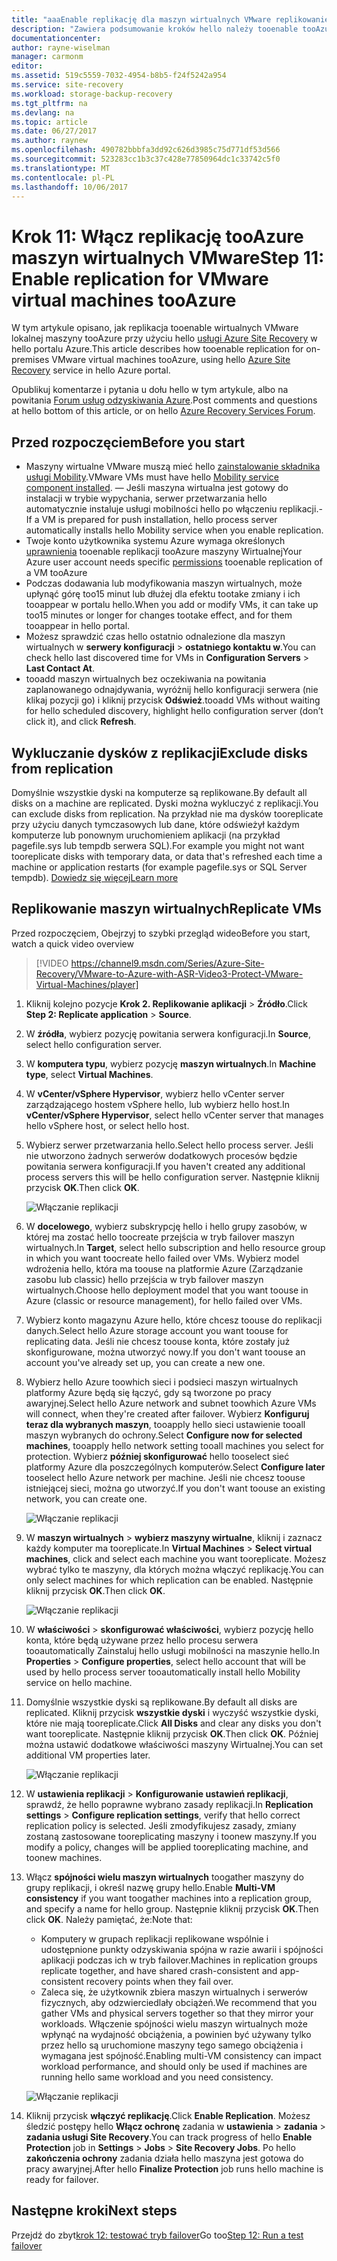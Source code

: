 ```yaml
---
title: "aaaEnable replikację dla maszyn wirtualnych VMware replikowanie tooAzure z usługą Azure Site Recovery | Dokumentacja firmy Microsoft"
description: "Zawiera podsumowanie kroków hello należy tooenable tooAzure replikacji przy użyciu usługi Azure Site Recovery hello maszynach wirtualnych VMware"
documentationcenter: 
author: rayne-wiselman
manager: carmonm
editor: 
ms.assetid: 519c5559-7032-4954-b8b5-f24f5242a954
ms.service: site-recovery
ms.workload: storage-backup-recovery
ms.tgt_pltfrm: na
ms.devlang: na
ms.topic: article
ms.date: 06/27/2017
ms.author: raynew
ms.openlocfilehash: 490782bbbfa3dd92c626d3985c75d771df53d566
ms.sourcegitcommit: 523283cc1b3c37c428e77850964dc1c33742c5f0
ms.translationtype: MT
ms.contentlocale: pl-PL
ms.lasthandoff: 10/06/2017
---
```

# <a name="step-11-enable-replication-for-vmware-virtual-machines-tooazure"></a><span data-ttu-id="63855-103">Krok 11: Włącz replikację tooAzure maszyn wirtualnych VMware</span><span class="sxs-lookup"><span data-stu-id="63855-103">Step 11: Enable replication for VMware virtual machines tooAzure</span></span>


<span data-ttu-id="63855-104">W tym artykule opisano, jak replikacja tooenable wirtualnych VMware lokalnej maszyny tooAzure przy użyciu hello [usługi Azure Site Recovery](site-recovery-overview.md) w hello portalu Azure.</span><span class="sxs-lookup"><span data-stu-id="63855-104">This article describes how tooenable replication for on-premises VMware virtual machines tooAzure, using hello [Azure Site Recovery](site-recovery-overview.md) service in hello Azure portal.</span></span>

<span data-ttu-id="63855-105">Opublikuj komentarze i pytania u dołu hello w tym artykule, albo na powitania [Forum usług odzyskiwania Azure](https://social.msdn.microsoft.com/forums/azure/home?forum=hypervrecovmgr).</span><span class="sxs-lookup"><span data-stu-id="63855-105">Post comments and questions at hello bottom of this article, or on hello [Azure Recovery Services Forum](https://social.msdn.microsoft.com/forums/azure/home?forum=hypervrecovmgr).</span></span>


## <a name="before-you-start"></a><span data-ttu-id="63855-106">Przed rozpoczęciem</span><span class="sxs-lookup"><span data-stu-id="63855-106">Before you start</span></span>

- <span data-ttu-id="63855-107">Maszyny wirtualne VMware muszą mieć hello [zainstalowanie składnika usługi Mobility](vmware-walkthrough-install-mobility.md).</span><span class="sxs-lookup"><span data-stu-id="63855-107">VMware VMs must have hello [Mobility service component installed](vmware-walkthrough-install-mobility.md).</span></span> <span data-ttu-id="63855-108">— Jeśli maszyna wirtualna jest gotowy do instalacji w trybie wypychania, serwer przetwarzania hello automatycznie instaluje usługi mobilności hello po włączeniu replikacji.</span><span class="sxs-lookup"><span data-stu-id="63855-108">- If a VM is prepared for push installation, hello process server automatically installs hello Mobility service when you enable replication.</span></span>
- <span data-ttu-id="63855-109">Twoje konto użytkownika systemu Azure wymaga określonych [uprawnienia](site-recovery-role-based-linked-access-control.md#permissions-required-to-enable-replication-for-new-virtual-machines) tooenable replikacji tooAzure maszyny Wirtualnej</span><span class="sxs-lookup"><span data-stu-id="63855-109">Your Azure user account needs specific [permissions](site-recovery-role-based-linked-access-control.md#permissions-required-to-enable-replication-for-new-virtual-machines) tooenable replication of a VM tooAzure</span></span>
- <span data-ttu-id="63855-110">Podczas dodawania lub modyfikowania maszyn wirtualnych, może upłynąć górę too15 minut lub dłużej dla efektu tootake zmiany i ich tooappear w portalu hello.</span><span class="sxs-lookup"><span data-stu-id="63855-110">When you add or modify VMs, it can take up too15 minutes or longer for changes tootake effect, and for them tooappear in hello portal.</span></span>
- <span data-ttu-id="63855-111">Możesz sprawdzić czas hello ostatnio odnalezione dla maszyn wirtualnych w **serwery konfiguracji** > **ostatniego kontaktu w**.</span><span class="sxs-lookup"><span data-stu-id="63855-111">You can check hello last discovered time for VMs in **Configuration Servers** > **Last Contact At**.</span></span>
- <span data-ttu-id="63855-112">tooadd maszyn wirtualnych bez oczekiwania na powitania zaplanowanego odnajdywania, wyróżnij hello konfiguracji serwera (nie klikaj pozycji go) i kliknij przycisk **Odśwież**.</span><span class="sxs-lookup"><span data-stu-id="63855-112">tooadd VMs without waiting for hello scheduled discovery, highlight hello configuration server (don’t click it), and click **Refresh**.</span></span>



## <a name="exclude-disks-from-replication"></a><span data-ttu-id="63855-113">Wykluczanie dysków z replikacji</span><span class="sxs-lookup"><span data-stu-id="63855-113">Exclude disks from replication</span></span>

<span data-ttu-id="63855-114">Domyślnie wszystkie dyski na komputerze są replikowane.</span><span class="sxs-lookup"><span data-stu-id="63855-114">By default all disks on a machine are replicated.</span></span> <span data-ttu-id="63855-115">Dyski można wykluczyć z replikacji.</span><span class="sxs-lookup"><span data-stu-id="63855-115">You can exclude disks from replication.</span></span> <span data-ttu-id="63855-116">Na przykład nie ma dysków tooreplicate przy użyciu danych tymczasowych lub dane, które odświeżył każdym komputerze lub ponownym uruchomieniem aplikacji (na przykład pagefile.sys lub tempdb serwera SQL).</span><span class="sxs-lookup"><span data-stu-id="63855-116">For example you might not want tooreplicate disks with temporary data, or data that's refreshed each time a machine or application restarts (for example pagefile.sys or SQL Server tempdb).</span></span> [<span data-ttu-id="63855-117">Dowiedz się więcej</span><span class="sxs-lookup"><span data-stu-id="63855-117">Learn more</span></span>](site-recovery-exclude-disk.md)

## <a name="replicate-vms"></a><span data-ttu-id="63855-118">Replikowanie maszyn wirtualnych</span><span class="sxs-lookup"><span data-stu-id="63855-118">Replicate VMs</span></span>

<span data-ttu-id="63855-119">Przed rozpoczęciem, Obejrzyj to szybki przegląd wideo</span><span class="sxs-lookup"><span data-stu-id="63855-119">Before you start, watch a quick video overview</span></span>

>[!VIDEO https://channel9.msdn.com/Series/Azure-Site-Recovery/VMware-to-Azure-with-ASR-Video3-Protect-VMware-Virtual-Machines/player]

1. <span data-ttu-id="63855-120">Kliknij kolejno pozycje **Krok 2. Replikowanie aplikacji** > **Źródło**.</span><span class="sxs-lookup"><span data-stu-id="63855-120">Click **Step 2: Replicate application** > **Source**.</span></span>
2. <span data-ttu-id="63855-121">W **źródła**, wybierz pozycję powitania serwera konfiguracji.</span><span class="sxs-lookup"><span data-stu-id="63855-121">In **Source**, select hello configuration server.</span></span>
3. <span data-ttu-id="63855-122">W **komputera typu**, wybierz pozycję **maszyn wirtualnych**.</span><span class="sxs-lookup"><span data-stu-id="63855-122">In **Machine type**, select **Virtual Machines**.</span></span>
4. <span data-ttu-id="63855-123">W **vCenter/vSphere Hypervisor**, wybierz hello vCenter server zarządzającego hostem vSphere hello, lub wybierz hello host.</span><span class="sxs-lookup"><span data-stu-id="63855-123">In **vCenter/vSphere Hypervisor**, select hello vCenter server that manages hello vSphere host, or select hello host.</span></span>
5. <span data-ttu-id="63855-124">Wybierz serwer przetwarzania hello.</span><span class="sxs-lookup"><span data-stu-id="63855-124">Select hello process server.</span></span> <span data-ttu-id="63855-125">Jeśli nie utworzono żadnych serwerów dodatkowych procesów będzie powitania serwera konfiguracji.</span><span class="sxs-lookup"><span data-stu-id="63855-125">If you haven't created any additional process servers this will be hello configuration server.</span></span> <span data-ttu-id="63855-126">Następnie kliknij przycisk **OK**.</span><span class="sxs-lookup"><span data-stu-id="63855-126">Then click **OK**.</span></span>

    ![Włączanie replikacji](./media/vmware-walkthrough-enable-replication/enable-replication2.png)

6. <span data-ttu-id="63855-128">W **docelowego**, wybierz subskrypcję hello i hello grupy zasobów, w której ma zostać hello toocreate przejścia w tryb failover maszyn wirtualnych.</span><span class="sxs-lookup"><span data-stu-id="63855-128">In **Target**, select hello subscription and hello resource group in which you want toocreate hello failed over VMs.</span></span> <span data-ttu-id="63855-129">Wybierz model wdrożenia hello, która ma toouse na platformie Azure (Zarządzanie zasobu lub classic) hello przejścia w tryb failover maszyn wirtualnych.</span><span class="sxs-lookup"><span data-stu-id="63855-129">Choose hello deployment model that you want toouse in Azure (classic or resource management), for hello failed over VMs.</span></span>


7. <span data-ttu-id="63855-130">Wybierz konto magazynu Azure hello, które chcesz toouse do replikacji danych.</span><span class="sxs-lookup"><span data-stu-id="63855-130">Select hello Azure storage account you want toouse for replicating data.</span></span> <span data-ttu-id="63855-131">Jeśli nie chcesz toouse konta, które zostały już skonfigurowane, można utworzyć nowy.</span><span class="sxs-lookup"><span data-stu-id="63855-131">If you don't want toouse an account you've already set up, you can create a new one.</span></span>

8. <span data-ttu-id="63855-132">Wybierz hello Azure toowhich sieci i podsieci maszyn wirtualnych platformy Azure będą się łączyć, gdy są tworzone po pracy awaryjnej.</span><span class="sxs-lookup"><span data-stu-id="63855-132">Select hello Azure network and subnet toowhich Azure VMs will connect, when they're created after failover.</span></span> <span data-ttu-id="63855-133">Wybierz **Konfiguruj teraz dla wybranych maszyn**, tooapply hello sieci ustawienie tooall maszyn wybranych do ochrony.</span><span class="sxs-lookup"><span data-stu-id="63855-133">Select **Configure now for selected machines**, tooapply hello network setting tooall machines you select for protection.</span></span> <span data-ttu-id="63855-134">Wybierz **później skonfigurować** hello tooselect sieć platformy Azure dla poszczególnych komputerów.</span><span class="sxs-lookup"><span data-stu-id="63855-134">Select **Configure later** tooselect hello Azure network per machine.</span></span> <span data-ttu-id="63855-135">Jeśli nie chcesz toouse istniejącej sieci, można go utworzyć.</span><span class="sxs-lookup"><span data-stu-id="63855-135">If you don't want toouse an existing network, you can create one.</span></span>

    ![Włączanie replikacji](./media/vmware-walkthrough-enable-replication/enable-rep3.png)
9. <span data-ttu-id="63855-137">W **maszyn wirtualnych** > **wybierz maszyny wirtualne**, kliknij i zaznacz każdy komputer ma tooreplicate.</span><span class="sxs-lookup"><span data-stu-id="63855-137">In **Virtual Machines** > **Select virtual machines**, click and select each machine you want tooreplicate.</span></span> <span data-ttu-id="63855-138">Możesz wybrać tylko te maszyny, dla których można włączyć replikację.</span><span class="sxs-lookup"><span data-stu-id="63855-138">You can only select machines for which replication can be enabled.</span></span> <span data-ttu-id="63855-139">Następnie kliknij przycisk **OK**.</span><span class="sxs-lookup"><span data-stu-id="63855-139">Then click **OK**.</span></span>

    ![Włączanie replikacji](./media/vmware-walkthrough-enable-replication/enable-replication5.png)
10. <span data-ttu-id="63855-141">W **właściwości** > **skonfigurować właściwości**, wybierz pozycję hello konta, które będą używane przez hello procesu serwera tooautomatically Zainstaluj hello usługi mobilności na maszynie hello.</span><span class="sxs-lookup"><span data-stu-id="63855-141">In **Properties** > **Configure properties**, select hello account that will be used by hello process server tooautomatically install hello Mobility service on hello machine.</span></span>
11. <span data-ttu-id="63855-142">Domyślnie wszystkie dyski są replikowane.</span><span class="sxs-lookup"><span data-stu-id="63855-142">By default all disks are replicated.</span></span> <span data-ttu-id="63855-143">Kliknij przycisk **wszystkie dyski** i wyczyść wszystkie dyski, które nie mają tooreplicate.</span><span class="sxs-lookup"><span data-stu-id="63855-143">Click **All Disks** and clear any disks you don't want tooreplicate.</span></span> <span data-ttu-id="63855-144">Następnie kliknij przycisk **OK**.</span><span class="sxs-lookup"><span data-stu-id="63855-144">Then click **OK**.</span></span> <span data-ttu-id="63855-145">Później można ustawić dodatkowe właściwości maszyny Wirtualnej.</span><span class="sxs-lookup"><span data-stu-id="63855-145">You can set additional VM properties later.</span></span>

    ![Włączanie replikacji](./media/vmware-walkthrough-enable-replication/enable-replication6.png)
11. <span data-ttu-id="63855-147">W **ustawienia replikacji** > **Konfigurowanie ustawień replikacji**, sprawdź, że hello poprawne wybrano zasady replikacji.</span><span class="sxs-lookup"><span data-stu-id="63855-147">In **Replication settings** > **Configure replication settings**, verify that hello correct replication policy is selected.</span></span> <span data-ttu-id="63855-148">Jeśli zmodyfikujesz zasady, zmiany zostaną zastosowane tooreplicating maszyny i toonew maszyny.</span><span class="sxs-lookup"><span data-stu-id="63855-148">If you modify a policy, changes will be applied tooreplicating machine, and toonew machines.</span></span>
12. <span data-ttu-id="63855-149">Włącz **spójności wielu maszyn wirtualnych** toogather maszyny do grupy replikacji, i określ nazwę grupy hello.</span><span class="sxs-lookup"><span data-stu-id="63855-149">Enable **Multi-VM consistency** if you want toogather machines into a replication group, and specify a name for hello group.</span></span> <span data-ttu-id="63855-150">Następnie kliknij przycisk **OK**.</span><span class="sxs-lookup"><span data-stu-id="63855-150">Then click **OK**.</span></span> <span data-ttu-id="63855-151">Należy pamiętać, że:</span><span class="sxs-lookup"><span data-stu-id="63855-151">Note that:</span></span>

    * <span data-ttu-id="63855-152">Komputery w grupach replikacji replikowane wspólnie i udostępnione punkty odzyskiwania spójna w razie awarii i spójności aplikacji podczas ich w tryb failover.</span><span class="sxs-lookup"><span data-stu-id="63855-152">Machines in replication groups replicate together, and have shared crash-consistent and app-consistent recovery points when they fail over.</span></span>
    * <span data-ttu-id="63855-153">Zaleca się, że użytkownik zbiera maszyn wirtualnych i serwerów fizycznych, aby odzwierciedlały obciążeń.</span><span class="sxs-lookup"><span data-stu-id="63855-153">We recommend that you gather VMs and physical servers together so that they mirror your workloads.</span></span> <span data-ttu-id="63855-154">Włączenie spójności wielu maszyn wirtualnych może wpłynąć na wydajność obciążenia, a powinien być używany tylko przez hello są uruchomione maszyny tego samego obciążenia i wymagana jest spójność.</span><span class="sxs-lookup"><span data-stu-id="63855-154">Enabling multi-VM consistency can impact workload performance, and should only be used if machines are running hello same workload and you need consistency.</span></span>

    ![Włączanie replikacji](./media/vmware-walkthrough-enable-replication/enable-replication7.png)
13. <span data-ttu-id="63855-156">Kliknij przycisk **włączyć replikację**.</span><span class="sxs-lookup"><span data-stu-id="63855-156">Click **Enable Replication**.</span></span> <span data-ttu-id="63855-157">Możesz śledzić postępy hello **Włącz ochronę** zadania w **ustawienia** > **zadania** > **zadania usługi Site Recovery**.</span><span class="sxs-lookup"><span data-stu-id="63855-157">You can track progress of hello **Enable Protection** job in **Settings** > **Jobs** > **Site Recovery Jobs**.</span></span> <span data-ttu-id="63855-158">Po hello **zakończenia ochrony** zadania działa hello maszyna jest gotowa do pracy awaryjnej.</span><span class="sxs-lookup"><span data-stu-id="63855-158">After hello **Finalize Protection** job runs hello machine is ready for failover.</span></span>

## <a name="next-steps"></a><span data-ttu-id="63855-159">Następne kroki</span><span class="sxs-lookup"><span data-stu-id="63855-159">Next steps</span></span>

<span data-ttu-id="63855-160">Przejdź do zbyt[krok 12: testować tryb failover](vmware-walkthrough-test-failover.md)</span><span class="sxs-lookup"><span data-stu-id="63855-160">Go too[Step 12: Run a test failover](vmware-walkthrough-test-failover.md)</span></span>
